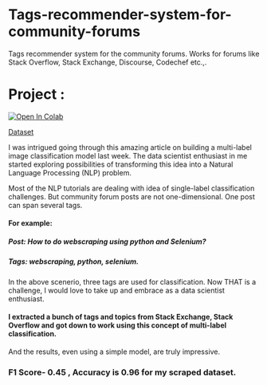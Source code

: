 # Tags-recommender-system-for-community-forums
Tags recommender system for the community forums. Works for forums like Stack Overflow, Stack Exchange, Discourse, Codechef etc.,.  
# Project :

[![Open In Colab](https://colab.research.google.com/assets/colab-badge.svg)](https://colab.research.google.com/github/sailikhithk/Tags-recommender-system-for-community-forums)

[Dataset](./webscraping_stack4.xlsx)

I was intrigued going through this amazing article on building a multi-label image classification model last week. The data scientist enthusiast in me started exploring possibilities of transforming this idea into a Natural Language Processing (NLP) problem.

Most of the NLP tutorials are dealing with idea of single-label classification challenges. But community forum posts are not one-dimensional. One post can span several tags. 

#### For example: 

##### Post: How to do webscraping using python and Selenium? 
##### Tags: webscraping, python, selenium.

In the above scenerio, three tags are used for classification. Now THAT is a challenge, I would love to take up and embrace as a data scientist enthusiast. 

#### I extracted a bunch of tags and topics from Stack Exchange, Stack Overflow and got down to work using this concept of multi-label classification. 

And the results, even using a simple model, are truly impressive.

### F1 Score- 0.45 , Accuracy is 0.96 for my scraped dataset. 


